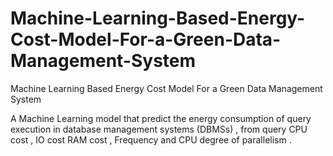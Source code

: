# Machine-Learning-Based-Energy-Cost-Model-For-a-Green-Data-Management-System
Machine Learning Based Energy Cost Model For a Green Data Management System

A Machine Learning model that predict the energy consumption of query execution
in database management systems (DBMSs) , from query CPU cost , IO cost RAM cost , Frequency and CPU degree of parallelism .

